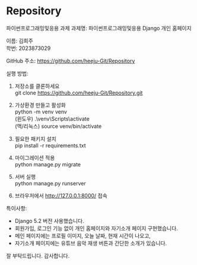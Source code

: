 # Repository
파이썬프로그래밍및응용 과제
과제명: 파이썬프로그래밍및응용 Django 개인 홈페이지

이름: 김희주  
학번: 2023873029  

GitHub 주소: https://github.com/heeju-Git/Repository


실행 방법:  
1. 저장소를 클론하세요  
   git clone https://github.com/heeju-Git/Repository.git

2. 가상환경 만들고 활성화  
   python -m venv venv  
   (윈도우) .\venv\Scripts\activate  
   (맥/리눅스) source venv/bin/activate

3. 필요한 패키지 설치  
   pip install -r requirements.txt

4. 마이그레이션 적용  
   python manage.py migrate

5. 서버 실행  
   python manage.py runserver

6. 브라우저에서 http://127.0.0.1:8000/ 접속

특이사항:  
- Django 5.2 버전 사용했습니다.  
- 회원가입, 로그인 기능 없이 개인 홈페이지와 자기소개 페이지 구현했습니다.  
- 메인 페이지에는 프로필 이미지, 오늘 날짜, 현재 시간이 나오고,  
- 자기소개 페이지에는 유튜브 음악 재생 버튼과 간단한 소개가 있습니다.

잘 부탁드립니다. 감사합니다.
